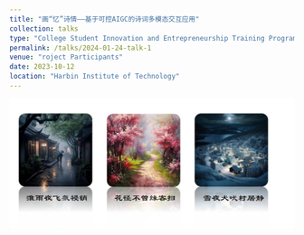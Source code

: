```yaml
---
title: "画“忆”诗情——基于可控AIGC的诗词多模态交互应用"
collection: talks
type: "College Student Innovation and Entrepreneurship Training Program"
permalink: /talks/2024-01-24-talk-1
venue: "roject Participants"
date: 2023-10-12
location: "Harbin Institute of Technology"
---
```


![5](/images/5.png)
